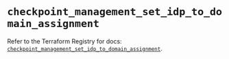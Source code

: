 # `checkpoint_management_set_idp_to_domain_assignment`

Refer to the Terraform Registry for docs: [`checkpoint_management_set_idp_to_domain_assignment`](https://registry.terraform.io/providers/checkpointsw/checkpoint/2.11.0/docs/resources/management_set_idp_to_domain_assignment).

